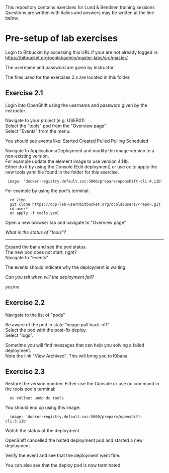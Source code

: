 This repository contains exercises for Lund & Bendsen training sessions  
Questions are written with italics and answers may be written at the line below.

# Pre-setup of lab exercises

Login to Bitbucket by accessing this URL if your are not already logged in:  
https://bitbucket.org/ocplabadmin/master-labs/src/master/

The username and password are given by instructor.  

The files used for the exercises 2.x are located in this folder.

## Exercise 2.1
Login into OpenShift using the username and password given by the instructor.

Navigate to your project (e.g. USER01)  
Select the "tools" pod from the "Overview page"  
Select "Events" from the menu.  

You should see events like:
Started
Created
Pulled
Pulling
Scheduled

Navigate to Applications/Deployment and modify the image version to a non-existing version.  
For example update the element image to use version 4.11b.  
Either do it by using the Console (Edit deployment) or use oc to apply the new tools.yaml file found in the folder for this exercise.  
```
 image: 'docker-registry.default.svc:5000/prepare/openshift-cli:4.11b'
```
For example by using the pod's terminal:
```
  cd /tmp
  git clone https://ocp-lab-user@bitbucket.org/ocplabusers/<repo>.git
  cd user*
  oc apply -f tools.yaml
```

 
Open a new browser tab and navigate to "Overview page"

*What is the status of "tools"?*

______________
 
Expand the bar and see the pod status.  
The new pod does not start, right?  
Navigate to "Events"

The events should indicate why the deployment is waiting.

*Can you tell when will the deployment fail?*

_yes/no_

## Exercise 2.2
Navigate to the list of "pods"

Be aware of the pod in state "image pull back-off"  
Select the pod with the post-fix deploy.  
Select "logs".

Sometime you will find messages that can help you solving a failed deployment.  
Note the link "View Archived". This will bring you to Kibana.


## Exercise 2.3
Restore the version number. Either use the Console or use oc command in the tools pod's terminal:
```
  oc rollout undo dc tools
```

You should end up using this image:
```
  image: 'docker-registry.default.svc:5000/prepare/openshift-cli:3.11b'
```
Watch the status of the deployment.

OpenShift cancelled the halted deployment pod and started a new deployment.

Verify the event and see that the deployment went fine.

You can also see that the deploy pod is now terminated.













  
 
